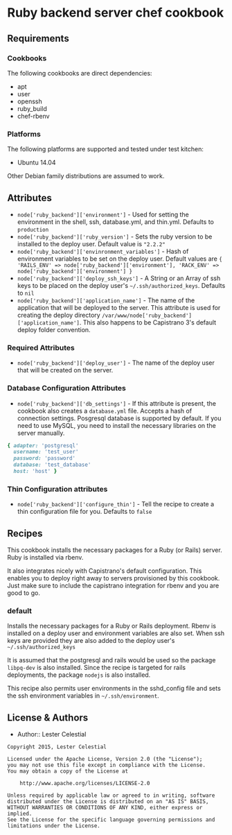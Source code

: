 Ruby backend server chef cookbook
=================================

Requirements
------------
### Cookbooks
The following cookbooks are direct dependencies:

- apt
- user
- openssh
- ruby_build
- chef-rbenv

### Platforms
The following platforms are supported and tested under test kitchen:

- Ubuntu 14.04

Other Debian family distributions are assumed to work.

Attributes
----------
- `node['ruby_backend']['environment']` - Used for setting the environment in the shell, ssh, database.yml, and thin.yml. Defaults to `production`
- `node['ruby_backend']['ruby_version']` - Sets the ruby version to be installed to the deploy user. Default value is `"2.2.2"`
- `node['ruby_backend']['envinronment_variables']` - Hash of environment variables to be set on the deploy user. Default values are `{ 'RAILS_ENV' => node['ruby_backend']['environment'], 'RACK_ENV' => node['ruby_backend']['environment'] }`
- `node['ruby_backend']['deploy_ssh_keys']` - A String or an Array of ssh keys to be placed on the deploy user's `~/.ssh/authorized_keys`. Defaults to `nil`
- `node['ruby_backend']['application_name']` - The name of the application that will be deployed to the server. This attribute is used for creating the deploy directory `/var/www/node['ruby_backend']['application_name']`. This also happens to be Capistrano 3's default deploy folder convention.

### Required Attributes
- `node['ruby_backend']['deploy_user']` - The name of the deploy user that will be created on the server.

### Database Configuration Attributes
- `node['ruby_backend']['db_settings']` - If this attribute is present, the cookbook also creates a `database.yml` file. Accepts a hash of connection settings. Posgresql database is supported by default. If you need to use MySQL, you need to install the necessary libraries on the server manually.
```ruby
{ adapter: 'postgresql'
  username: 'test_user'
  password: 'password'
  database: 'test_database'
  host: 'host' }
```

### Thin Configuration attributes
- `node['ruby_backend']['configure_thin']` - Tell the recipe to create a thin configuration file for you. Defaults to `false`


Recipes 
-------
This cookbook installs the necessary packages for a Ruby (or Rails) server. Ruby is installed via rbenv.

It also integrates nicely with Capistrano's default configuration. This enables you to deploy right away to servers provisioned by this cookbook. Just make sure to include the capistrano integration for rbenv and you are good to go.

### default
Installs the necessary packages for a Ruby or Rails deployment. Rbenv is installed on a deploy user and environment variables are also set. When ssh keys are provided they are also added to the deploy user's `~/.ssh/authorized_keys`

It is assumed that the postgresql and rails would be used so the package `libpq-dev` is also installed. Since the recipe is targeted for rails deployments, the package `nodejs` is also installed.

This recipe also permits user environments in the sshd_config file and sets the ssh environment variables in `~/.ssh/environment`.

License & Authors
-----------------
- Author:: Lester Celestial

```text
Copyright 2015, Lester Celestial

Licensed under the Apache License, Version 2.0 (the "License");
you may not use this file except in compliance with the License.
You may obtain a copy of the License at

    http://www.apache.org/licenses/LICENSE-2.0

Unless required by applicable law or agreed to in writing, software
distributed under the License is distributed on an "AS IS" BASIS,
WITHOUT WARRANTIES OR CONDITIONS OF ANY KIND, either express or implied.
See the License for the specific language governing permissions and
limitations under the License.
```
